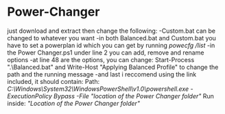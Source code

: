 # Power-Changer
just download and extract then change the following:
-Custom.bat can be changed to whatever you want
-in both Balanced.bat and Custom.bat you have to set a powerplan id which you can get by running *powecfg /list*
-in the Power Changer.ps1 under line 2 you can add, remove and rename options
-at line 48 are the options, you can change: 
Start-Process ".\Balanced.bat"
and Write-Host "Applying Balanced Profile" to change the path and the running message
-and last i reccomend using the link included, it should contain:
Path: *C:\Windows\System32\WindowsPowerShell\v1.0\powershell.exe -ExecutionPolicy Bypass -File "location of the Power Changer folder"*
Run inside: *"Location of the Power Changer folder"*
